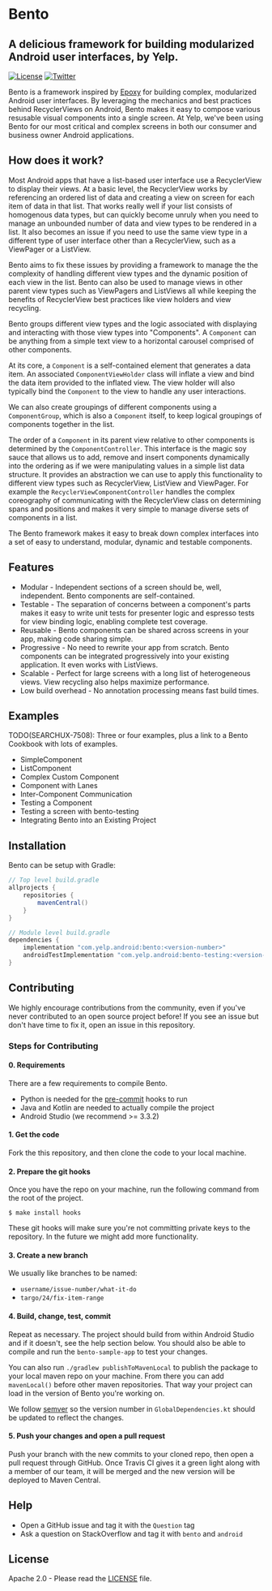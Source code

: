 # Bento

## A delicious framework for building modularized Android user interfaces, by Yelp.

[![License](https://img.shields.io/badge/license-Apache2.0%20License-orange.svg)](LICENSE) [![Twitter](https://img.shields.io/badge/Twitter-@YelpEngineering-blue.svg)](https://twitter.com/YelpEngineering)

Bento is a framework inspired by [Epoxy](https://github.com/airbnb/epoxy) for building complex, modularized Android user interfaces. By leveraging the mechanics and best practices behind RecyclerViews on Android, Bento makes it easy to compose various resusable visual components into a single screen. At Yelp, we've been using Bento for our most critical and complex screens in both our consumer and business owner Android applications.

## How does it work?

Most Android apps that have a list-based user interface use a RecyclerView to display their views. At a basic level, the RecyclerView works by referencing an ordered list of data and creating a view on screen for each item of data in that list. That works really well if your list consists of homogenous data types, but can quickly become unruly when you need to manage an unbounded number of data and view types to be rendered in a list. It also becomes an issue if you need to use the same view type in a different type of user interface other than a RecyclerView, such as a ViewPager or a ListView.

Bento aims to fix these issues by providing a framework to manage the the complexity of handling different view types and the dynamic position of each view in the list. Bento can also be used to manage views in other parent view types such as ViewPagers and ListViews all while keeping the benefits of RecyclerView best practices like view holders and view recycling.

Bento groups different view types and the logic associated with displaying and interacting with those view types into "Components". A `Component` can be anything from a simple text view to a horizontal carousel comprised of other components.

At its core, a `Component` is a self-contained element that generates a data item. An associated `ComponentViewHolder` class will inflate a view and bind the data item provided to the inflated view. The view holder will also typically bind the `Component` to the view to handle any user interactions.

We can also create groupings of different components using a `ComponentGroup`, which is also a `Component` itself, to keep logical groupings of components together in the list.

The order of a `Component` in its parent view relative to other components is determined by the `ComponentController`. This interface is the magic soy sauce that allows us to add, remove and insert components dynamically into the ordering as if we were manipulating values in a simple list data structure. It provides an abstraction we can use to apply this functionality to different view types such as RecyclerView, ListView and ViewPager. For example the `RecyclerViewComponentController` handles the complex coreography of communicating with the RecyclerView class on determining spans and positions and makes it very simple to manage diverse sets of components in a list.

The Bento framework makes it easy to break down complex interfaces into a set of easy to understand, modular, dynamic and testable components.

## Features

- Modular - Independent sections of a screen should be, well, independent. Bento components are self-contained.
- Testable - The separation of concerns between a component's parts makes it easy to write unit tests for presenter logic and espresso tests for view binding logic, enabling complete test coverage.
- Reusable - Bento components can be shared across screens in your app, making code sharing simple.
- Progressive - No need to rewrite your app from scratch. Bento components can be integrated progressively into your existing application. It even works with ListViews.
- Scalable - Perfect for large screens with a long list of heterogeneous views. View recycling also helps maximize performance.
- Low build overhead - No annotation processing means fast build times.

## Examples

TODO(SEARCHUX-7508): Three or four examples, plus a link to a Bento Cookbook with lots of examples.

- SimpleComponent
- ListComponent
- Complex Custom Component
- Component with Lanes
- Inter-Component Communication
- Testing a Component
- Testing a screen with bento-testing
- Integrating Bento into an Existing Project

## Installation

Bento can be setup with Gradle:

```groovy
// Top level build.gradle
allprojects {
	repositories {
		mavenCentral()
	}
}

// Module level build.gradle
dependencies {
    implementation "com.yelp.android:bento:<version-number>"
    androidTestImplementation "com.yelp.android:bento-testing:<version-number>"
}
```

## Contributing

We highly encourage contributions from the community, even if you've never contributed to an open source project before! If you see an issue but don't have time to fix it, open an issue in this repository.

### Steps for Contributing

#### 0. Requirements

There are a few requirements to compile Bento.

- Python is needed for the [pre-commit](https://pre-commit.com/) hooks to run
- Java and Kotlin are needed to actually compile the project
- Android Studio (we recommend >= 3.3.2)

#### 1. Get the code

Fork the this repository, and then clone the code to your local machine.

#### 2. Prepare the git hooks

Once you have the repo on your machine, run the following command from the root of the project.

```
$ make install hooks
```

These git hooks will make sure you're not committing private keys to the repository. In the future we might add more functionality.

#### 3. Create a new branch

We usually like branches to be named:

- `username/issue-number/what-it-do`
- `targo/24/fix-item-range`

#### 4. Build, change, test, commit

Repeat as necessary. The project should build from within Android Studio and if it doesn't, see the help section below. You should also be able to compile and run the `bento-sample-app` to test your changes.

You can also run `./gradlew publishToMavenLocal` to publish the package to your local maven repo on your machine. From there you can add `mavenLocal()` before other maven repositories. That way your project can load in the version of Bento you're working on.

We follow [semver](https://semver.org/) so the version number in `GlobalDependencies.kt` should be updated to reflect the changes.

#### 5. Push your changes and open a pull request

Push your branch with the new commits to your cloned repo, then open a pull request through GitHub. Once Travis CI gives it a green light along with a member of our team, it will be merged and the new version will be deployed to Maven Central.

## Help

- Open a GitHub issue and tag it with the `Question` tag
- Ask a question on StackOverflow and tag it with `bento` and `android`

## License

Apache 2.0 - Please read the [LICENSE](LICENSE) file.
